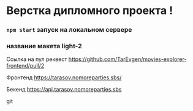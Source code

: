 # Верстка дипломного проекта !

### `npm start` запуск на локальном сервере

### название макета light-2

Ссылка на пул реквест https://github.com/TarEvgen/movies-explorer-frontend/pull/2

Фронтенд   https://tarasov.nomoreparties.sbs/

Бекенд https://api.tarasov.nomoreparties.sbs

git 